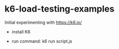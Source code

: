 # k6-load-testing-examples

Initial experimenting with https://k6.io/

* install K6

* run command: k6 run script.js